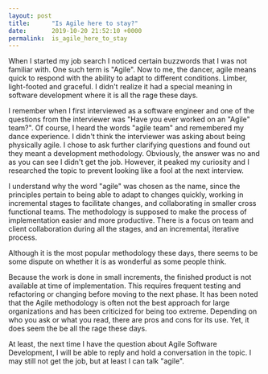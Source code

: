 ```yaml
---
layout: post
title:      "Is Agile here to stay?"
date:       2019-10-20 21:52:10 +0000
permalink:  is_agile_here_to_stay
---
```



When I started my job search I noticed certain buzzwords that I was not familiar with. One such term is "Agile". Now to me, the dancer, agile means quick to respond with the ability to adapt to different conditions. Limber, light-footed and graceful. I didn't realize it had a special meaning in software development where it is all the rage these days.

I remember when I first interviewed as a  software engineer and one of the questions from the interviewer was "Have you  ever worked on an "Agile" team?". Of course, I heard the words "agile team"  and remembered  my dance experience. I didn't think the interviewer was asking about being physically agile. I chose to ask further clarifying questions and found out they meant a development methodology. Obviously, the answer was no and as you can see I didn't get the job. However, it peaked my curiosity and I researched the topic to prevent looking like a fool at the next interview.

I understand why the word  "agile" was chosen as the name, since the principles pertain to being able to adapt to changes quickly, working in incremental stages to facilitate changes, and collaborating in smaller cross functional teams. The methodology is supposed to make the process of implementation easier and more productive. There is a focus on team and client collaboration during all the stages, and an incremental, iterative process.
 
 Although it is the most popular methodology these days, there seems to be some dispute on whether it is as wonderful as some people think. 
 
 Because the work is done in small increments, the finished product is not available at time of implementation. This requires frequent testing and refactoring or changing before moving to the next phase. It has been noted that the Agile methodology is often not the best approach for large organizations and has been criticized for being too extreme. Depending on who you ask or what you read, there are pros and cons for its use. Yet, it does seem the be all the rage these days.
 
At least, the next time I have the question about Agile Software Development, I will be able to reply  and hold a conversation in the topic. I may still not get the job, but at least I can talk "agile".
 
 




